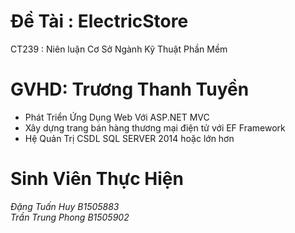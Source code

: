 # Đề Tài : ElectricStore
CT239 : Niên luận Cơ Sở Ngành Kỹ Thuật Phần Mềm
# GVHD: Trương Thanh Tuyền
   - Phát Triển Ứng Dụng Web Với ASP.NET MVC
   - Xây dựng trang bán hàng thương mại điện tử với EF Framework
   - Hệ Quản Trị CSDL SQL SERVER 2014 hoặc lớn hơn
# Sinh Viên Thực Hiện
<i>Đặng Tuấn Huy B1505883</i></br>
<i>Trần Trung Phong B1505902</i>
